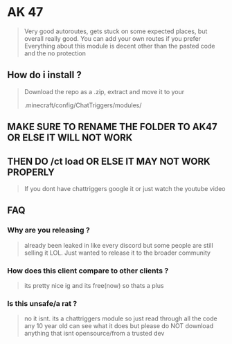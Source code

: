# AK 47

> Very good autoroutes, gets stuck on some expected places, but overall really good. You can add your own routes if you prefer 
> Everything about this module is decent other than the pasted code and the no protection


## How do i install ?
> Download the repo as a .zip, extract and move it to your
>
> .minecraft/config/ChatTriggers/modules/
>
## MAKE SURE TO RENAME THE FOLDER TO AK47 OR ELSE IT WILL NOT WORK
## THEN DO /ct load OR ELSE IT MAY NOT WORK PROPERLY
> 
> If you dont have chattriggers google it or just watch the youtube video

## FAQ
### Why are you releasing ?
> already been leaked in like every discord but some people are still selling it LOL. Just wanted to release it to the broader community
### How does this client compare to other clients ?
> its pretty nice ig and its free(now) so thats a plus
### Is this unsafe/a rat ?
> no it isnt. its a chattriggers module so just read through all the code any 10 year old can see what it does but please do NOT download anything that isnt opensource/from a trusted dev 
